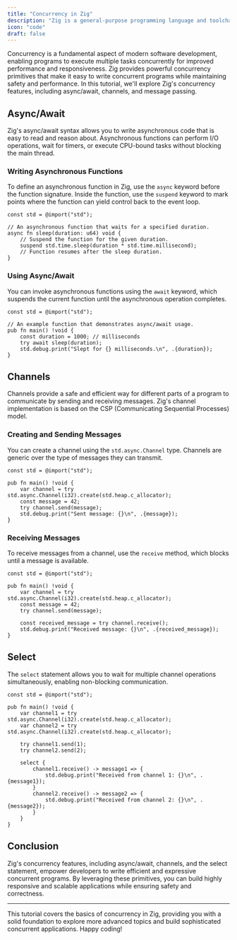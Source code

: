 ```yaml
---
title: "Concurrency in Zig"
description: "Zig is a general-purpose programming language and toolchain for maintaining robust, optimal, and reusable software."
icon: "code"
draft: false
---
```


Concurrency is a fundamental aspect of modern software development, enabling programs to execute multiple tasks concurrently for improved performance and responsiveness. Zig provides powerful concurrency primitives that make it easy to write concurrent programs while maintaining safety and performance. In this tutorial, we'll explore Zig's concurrency features, including async/await, channels, and message passing.

## Async/Await

Zig's async/await syntax allows you to write asynchronous code that is easy to read and reason about. Asynchronous functions can perform I/O operations, wait for timers, or execute CPU-bound tasks without blocking the main thread.

### Writing Asynchronous Functions

To define an asynchronous function in Zig, use the `async` keyword before the function signature. Inside the function, use the `suspend` keyword to mark points where the function can yield control back to the event loop.

```zig
const std = @import("std");

// An asynchronous function that waits for a specified duration.
async fn sleep(duration: u64) void {
    // Suspend the function for the given duration.
    suspend std.time.sleep(duration * std.time.millisecond);
    // Function resumes after the sleep duration.
}
```

### Using Async/Await

You can invoke asynchronous functions using the `await` keyword, which suspends the current function until the asynchronous operation completes.

```zig
const std = @import("std");

// An example function that demonstrates async/await usage.
pub fn main() !void {
    const duration = 1000; // milliseconds
    try await sleep(duration);
    std.debug.print("Slept for {} milliseconds.\n", .{duration});
}
```

## Channels

Channels provide a safe and efficient way for different parts of a program to communicate by sending and receiving messages. Zig's channel implementation is based on the CSP (Communicating Sequential Processes) model.

### Creating and Sending Messages

You can create a channel using the `std.async.Channel` type. Channels are generic over the type of messages they can transmit.

```zig
const std = @import("std");

pub fn main() !void {
    var channel = try std.async.Channel(i32).create(std.heap.c_allocator);
    const message = 42;
    try channel.send(message);
    std.debug.print("Sent message: {}\n", .{message});
}
```

### Receiving Messages

To receive messages from a channel, use the `receive` method, which blocks until a message is available.

```zig
const std = @import("std");

pub fn main() !void {
    var channel = try std.async.Channel(i32).create(std.heap.c_allocator);
    const message = 42;
    try channel.send(message);

    const received_message = try channel.receive();
    std.debug.print("Received message: {}\n", .{received_message});
}
```

## Select

The `select` statement allows you to wait for multiple channel operations simultaneously, enabling non-blocking communication.

```zig
const std = @import("std");

pub fn main() !void {
    var channel1 = try std.async.Channel(i32).create(std.heap.c_allocator);
    var channel2 = try std.async.Channel(i32).create(std.heap.c_allocator);

    try channel1.send(1);
    try channel2.send(2);

    select {
        channel1.receive() -> message1 => {
            std.debug.print("Received from channel 1: {}\n", .{message1});
        }
        channel2.receive() -> message2 => {
            std.debug.print("Received from channel 2: {}\n", .{message2});
        }
    }
}
```

## Conclusion

Zig's concurrency features, including async/await, channels, and the select statement, empower developers to write efficient and expressive concurrent programs. By leveraging these primitives, you can build highly responsive and scalable applications while ensuring safety and correctness.

---

This tutorial covers the basics of concurrency in Zig, providing you with a solid foundation to explore more advanced topics and build sophisticated concurrent applications. Happy coding!